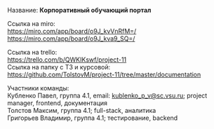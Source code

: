 
Название: <b>Корпоративный обучающий портал</b>

Ссылка на miro: 
         <br>
         https://miro.com/app/board/o9J_kvVnRfM=/
         <br>
         https://miro.com/app/board/o9J_kva9_SQ=/
         <br>
                
Ссылка на trello: 
        <br>
       https://trello.com/b/QWKIKswf/project-11
       <br>
Ссылка на папку с ТЗ и курсовой:
         <br>
        https://github.com/TolstovM/project-11/tree/master/documentation
        <br>

Участники команды:
   <br>
   Кубленко Павел, группа 4.1, email: kublenko_p_v@sc.vsu.ru; project manager, frontend, документация
     <br>
   Толстов Максим, группа 4.1; full-stack, аналитика
     <br>
   Григорьев Владимир, группа 4.1; тестирование, backend
    
  
